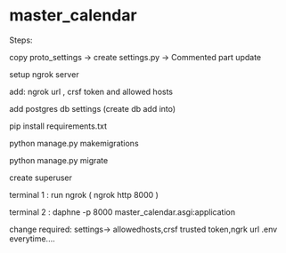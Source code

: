 # master_calendar

Steps:

copy proto_settings -> create settings.py -> Commented part update 

setup ngrok server 

add: ngrok url , crsf token and allowed hosts

add postgres db settings (create db add into)

pip install requirements.txt

python manage.py makemigrations

python manage.py migrate

create superuser

terminal 1 : run ngrok ( ngrok http 8000 ) 

terminal 2 : daphne -p 8000 master_calendar.asgi:application


change required:
settings-> allowedhosts,crsf trusted token,ngrk url
.env
everytime....

